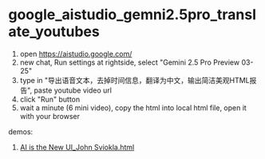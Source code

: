 # google_aistudio_gemni2.5pro_translate_youtubes

1. open https://aistudio.google.com/
2. new chat, Run settings at rightside, select "Gemini 2.5 Pro Preview 03-25"
3. type in "导出语音文本，去掉时间信息，翻译为中文，输出简洁美观HTML报告", paste youtube video url
4. click "Run" button
5. wait a minute (6 mini video), copy the html into local html file, open it with your browser

demos:
1. [AI is the New UI_John Sviokla.html](https://diyism.github.io/google_aistudio_gemni2.5pro_translate_youtubes/AI%20is%20the%20New%20UI_John%20Sviokla.html)
